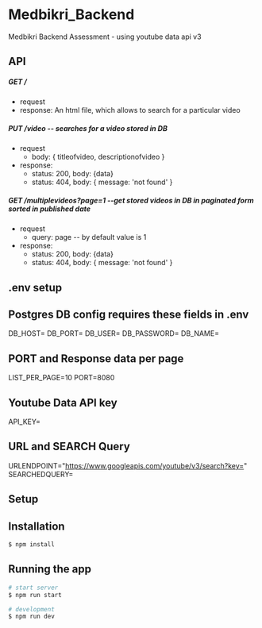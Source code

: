 # Medbikri_Backend

Medbikri Backend Assessment - using youtube data api v3

## API

##### GET /

- request
- response: An html file, which allows to search for a particular video

##### PUT /video -- searches for a video stored in DB

- request
  - body: { titleofvideo, descriptionofvideo }
- response:
  - status: 200, body: {data}
  - status: 404, body: { message: 'not found' }

##### GET /multiplevideos?page=1 --get stored videos in DB in paginated form sorted in published date

- request
  - query: page -- by default value is 1
- response:
  - status: 200, body: {data}
  - status: 404, body: { message: 'not found' }

## .env setup

## Postgres DB config requires these fields in .env

DB_HOST=
DB_PORT=
DB_USER=
DB_PASSWORD=
DB_NAME=

## PORT and Response data per page

LIST_PER_PAGE=10
PORT=8080

## Youtube Data API key

API_KEY=

## URL and SEARCH Query

URLENDPOINT="https://www.googleapis.com/youtube/v3/search?key="
SEARCHEDQUERY=

## Setup

## Installation

```bash
$ npm install
```

## Running the app

```bash
# start server
$ npm run start

# development
$ npm run dev
```
